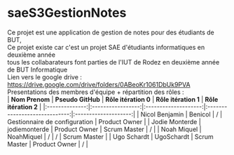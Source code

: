 # saeS3GestionNotes
Ce projet est une application de gestion de notes pour des étudiants de BUT,<br>
Ce projet existe car c'est un projet SAE d'étudiants informatiques en deuxième année<br>
tous les collabarateurs font parties de l'IUT de Rodez en deuxième année de BUT Informatique<br>
Lien vers le google drive : https://drive.google.com/drive/folders/0ABeoKr1061DbUk9PVA<br>
Presentations des membres d'équipe + répartition des rôles :<br> 
| **Nom Prenom** | **Pseudo GitHub** | **Rôle itération 0** |      **Rôle itération 1**     | **Rôle itération 2** |
|:--------------:|:-----------------:|:--------------------:|:-----------------------------:|:--------------------:|
| Nicol Benjamin |      Benicol      |           /          | Gestionnaire de configuration |     Product Owner    |
| Jodie Monterde |   jodiemonterde   |     Product Owner    |          Scrum Master         |           /          |
|   Noah Miquel  |     NoahMiquel    |           /          |               /               |     Scrum Master     |
|   Ugo Schardt  |     UgoSchardt    |     Scrum Master     |         Product Owner         |           /          |
